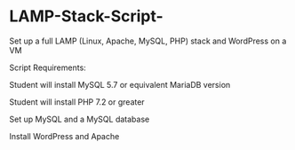# LAMP-Stack-Script-
Set up a full LAMP (Linux, Apache, MySQL, PHP) stack and WordPress on a VM

Script Requirements:

Student will install MySQL 5.7 or equivalent MariaDB version

Student will install PHP 7.2 or greater

Set up MySQL and a MySQL database

Install WordPress and Apache
